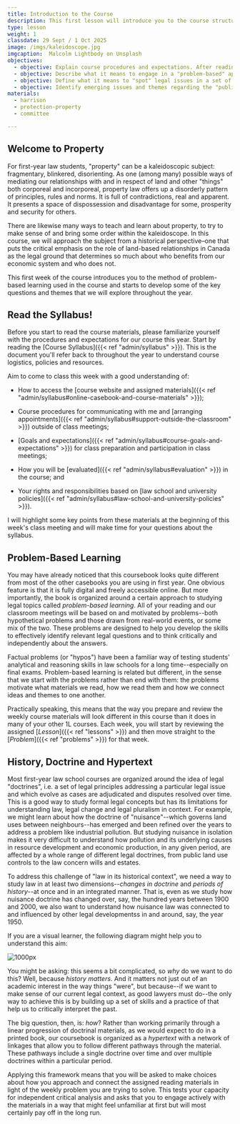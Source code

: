```yaml
---
title: Introduction to the Course
description: This first lesson will introduce you to the course structure and syllabus and help you to get familiar with our problem-based learning model.
type: lesson
weight: 1
classdate: 29 Sept / 1 Oct 2025
image: /imgs/kaleidoscope.jpg
imgcaption:  Malcolm Lightbody on Unsplash
objectives:
  - objective: Explain course procedures and expectations. After reading the Course Syllabus closely, you should be able to explain to a classmate who missed this first week the key information they will need in order to navigate the course.
  - objective: Describe what it means to engage in a "problem-based" approach to studying law and follow the hypertext structure of the course materials to answer a problem. Consider how this approach, along with the linked structure of the reading materials, is designed to help you develop a more independent and critical analysis of the readings.
  - objective: Define what it means to "spot" legal issues in a set of facts and demonstrate some familiarity with practicing this skills in the context of our weekly problem. 
  - objective: Identify emerging issues and themes regarding the "public/private" distinction in property law and the concept of "possession".
materials:
  - harrison
  - protection-property
  - committee

---
```


## Welcome to Property

For first-year law students, "property" can be a kaleidoscopic subject: fragmentary, blinkered, disorienting. As one (among many) possible ways of mediating our relationships with and in respect of land and other "things" both corporeal and incorporeal, property law offers up a disorderly pattern of principles, rules and norms. It is full of contradictions, real and apparent. It presents a space of dispossession and disadvantage for some, prosperity and security for others.

There are likewise many ways to teach and learn about property, to try to make sense of and bring some order within the kaleidoscope. In this course, we will approach the subject from a historical perspective–one that puts the critical emphasis on the role of land-based relationships in Canada as the legal ground that determines so much about who benefits from our economic system and who does not.

This first week of the course introduces you to the method of problem-based learning used in the course and starts to develop some of the key questions and themes that we will explore throughout the year.

## Read the Syllabus!

Before you start to read the course materials, please familiarize yourself with the procedures and expectations for our course this year. Start by reading the [Course Syllabus]({{< ref "admin/syllabus" >}}). This is the document you'll refer back to throughout the year to understand course logistics, policies and resources.

Aim to come to class this week with a good understanding of:

- How to access the [course website and assigned materials]({{< ref "admin/syllabus#online-casebook-and-course-materials" >}});

- Course procedures for communicating with me and [arranging appointments]({{< ref "admin/syllabus#support-outside-the-classroom" >}}) outside of class meetings;

- [Goals and expectations]({{< ref "admin/syllabus#course-goals-and-expectations" >}}) for class preparation and participation in class meetings;

- How you will be [evaluated]({{< ref "admin/syllabus#evaluation" >}}) in the course; and

- Your rights and responsibilities based on [law school and university policies]({{< ref "admin/syllabus#law-school-and-university-policies" >}}).

I will highlight some key points from these materials at the beginning of this week's class meeting and will make time for your questions about the syllabus. 

## Problem-Based Learning

You may have already noticed that this coursebook looks quite different from most of the other casebooks you are using in first year. One obvious feature is that it is fully digital and freely accessible online. But more importantly, the book is organized around a certain approach to studying legal topics called *problem-based learning*. All of your reading and our classroom meetings will be based on and motivated by problems--both hypothetical problems and those drawn from real-world events, or some mix of the two. These problems are designed to help you develop the skills to effectively identify relevant legal questions and to think critically and independently about the answers. 

Factual problems (or "hypos") have been a familiar way of testing students' analytical and reasoning skills in law schools for a long time--especially on final exams. Problem-based learning is related but different, in the sense that we start with the problems rather than end with them: the problems motivate what materials we read, how we read them and how we connect ideas and themes to one another. 

Practically speaking, this means that the way you prepare and review the weekly course materials will look different in this course than it does in many of your other 1L courses. Each week, you will start by reviewing the assigned [*Lesson*]({{< ref "lessons" >}}) and then move straight to the [*Problem*]({{< ref "problems" >}}) for that week.

## History, Doctrine and Hypertext

Most first-year law school courses are organized around the idea of legal "doctrines", i.e. a set of legal principles addressing a particular legal issue and which evolve as cases are adjudicated and disputes resolved over time. This is a good way to study formal legal concepts but has its limitations for understanding law, legal change and legal pluralism in context. For example, we might learn about how the doctrine of "nuisance"--which governs land uses between neighbours--has emerged and been refined over the years to address a problem like industrial pollution. But studying nuisance in isolation makes it very difficult to understand how pollution and its underlying causes in resource development and economic production, in any given period, are affected by a whole range of different legal doctrines, from public land use controls to the law concern wills and estates.

To address this challenge of "law in its historical context", we need a way to study law in at least two dimensions--*changes in doctrine* and *periods of history*--at once and in an integrated manner. That is, even as we study how nuisance doctrine has changed over, say, the hundred years between 1900 and 2000, we also want to understand how nuisance law was connected to and influenced by other legal developmentss in and around, say, the year 1950. 

If you are a visual learner, the following diagram might help you to understand this aim:

![](/imgs/studying-law.jpg "1000px")

You might be asking: this seems a bit complicated, so *why* do we want to do this? Well, because *history matters*. And it matters not just out of an academic interest in the way things "were", but because--if we want to make sense of our current legal context, as good lawyers must do--the only way to achieve this is by building up a set of skills and a practice of that help us to critically interpret the past. 

The big question, then, is: *how*? Rather than working primarily through a linear progression of doctrinal materials, as we would expect to do in a printed book, our coursebook is organized as a *hypertext* with a network of linkages that allow you to follow different pathways through the material. These pathways include a single doctrine over time and over multiple doctrines within a particular period.

Applying this framework means that you will be asked to make choices about how you approach and connect the assigned reading materials in light of the weekly problem you are trying to solve. This tests your capacity for independent critical analysis and asks that you to engage actively with the materials in a way that might feel unfamiliar at first but will most certainly pay off in the long run. 

